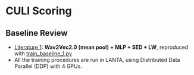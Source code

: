 # CULI Scoring

## Baseline Review
* [Literature 1](https://aclanthology.org/2024.findings-naacl.86.pdf): **Wav2Vec2.0 (mean pool) + MLP + SED + LW**, reproduced with [train_baseline_1.py](https://github.com/tanntnny/culi-scoring/blob/main/scripts/train_baseline_1.py)
* All the training procedures are run in LANTA, using Distributed Data Parallel (DDP) with 4 GPUs.